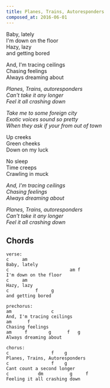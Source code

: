 ```yaml
---
title: Planes, Trains, Autoresponders
composed_at: 2016-06-01
---
```


Baby, lately  
I'm down on the floor  
Hazy, lazy  
and getting bored  

And, I'm tracing ceilings  
Chasing feelings  
Always dreaming about  

*Planes, Trains, autoresponders*  
*Can't take it any longer*  
*Feel it all crashing down*  

*Take me to some foreign city*  
*Exotic voices sound so pretty*  
*When they ask if your from out of town*  

Up creeks  
Green cheeks  
Down on my luck  

No sleep  
Time creeps  
Crawling in muck  

*And, I'm tracing ceilings*  
*Chasing feelings*  
*Always dreaming about*  

*Planes, Trains, autoresponders*  
*Can't take it any longer*  
*Feel it all crashing down*  

## Chords

```
verse:
c     am
Baby, lately
c                       am f
I'm down on the floor
c     am
Hazy, lazy
c          f     g
and getting bored

prechorus:
am               c
And, I'm tracing ceilings
am      f
Chasing feelings
am     f        g      f   g
Always dreaming about

chorus:
c                f    g
Planes, Trains, Autoresponders
c                f    g
Cant count a second longer
c           dm          g     f
Feeling it all crashing down
```
